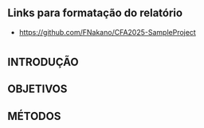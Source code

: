 ## Links para formatação do relatório

- https://github.com/FNakano/CFA2025-SampleProject

# <NOME DO PROJETO>

## INTRODUÇÃO

## OBJETIVOS

## MÉTODOS 
